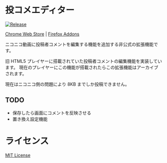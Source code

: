# 投コメエディター

[![Release](https://github.com/Negima1072/tokome-editor-ext/actions/workflows/release.yml/badge.svg)](https://github.com/Negima1072/tokome-editor-ext/actions/workflows/release.yml)

[Chrome Web Store](https://chromewebstore.google.com/detail/bdbienjcniccfidmmonnnndmhpckhgpo) | [Firefox Addons](https://addons.mozilla.org/ja/firefox/addon/tokome-editor/)

ニコニコ動画に投稿者コメントを編集する機能を追加する非公式の拡張機能です。

旧 HTML5 プレイヤーに搭載されていた投稿者コメントの編集機能を実装しています。
現在のプレイヤーにこの機能が搭載されたらこの拡張機能はアーカイブされます。

現在はニコニコ側の問題により 8KB までしか投稿できません。

## TODO

- 保存したら画面にコメントを反映させる
- 置き換え設定機能

# ライセンス

[MIT License](LICENSE)
